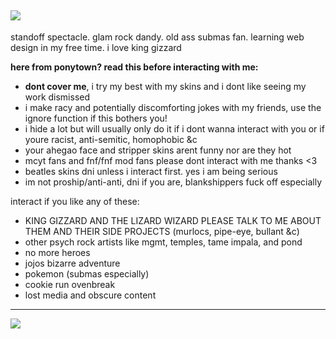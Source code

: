 ![](https://64.media.tumblr.com/87c33f691dc9afdf476f1404c686c94a/e212cf1edf1171dc-63/s540x810/727b7eee71c97b5a71342ac6403e1266ef0e6da3.gif)
---
standoff spectacle. glam rock dandy. old ass submas fan. learning web design in my free time. i love king gizzard

**here from ponytown? read this before interacting with me:**
- **dont cover me**, i try my best with my skins and i dont like seeing my work dismissed
- i make racy and potentially discomforting jokes with my friends, use the ignore function if this bothers you!
- i hide a lot but will usually only do it if i dont wanna interact with you or if youre racist, anti-semitic, homophobic &c
- your ahegao face and stripper skins arent funny nor are they hot
- mcyt fans and fnf/fnf mod fans please dont interact with me thanks <3
- beatles skins dni unless i interact first. yes i am being serious
- im not proship/anti-anti, dni if you are, blankshippers fuck off especially

interact if you like any of these:
- KING GIZZARD AND THE LIZARD WIZARD PLEASE TALK TO ME ABOUT THEM AND THEIR SIDE PROJECTS (murlocs, pipe-eye, bullant &c)
- other psych rock artists like mgmt, temples, tame impala, and pond
- no more heroes
- jojos bizarre adventure
- pokemon (submas especially)
- cookie run ovenbreak
- lost media and obscure content
---
![](https://64.media.tumblr.com/17337dc7899b7bc46457879f624500c4/594ce223db35d5ee-1e/s500x750/fe846f54b3ca893b221c235a3d700d682670ce75.gif)
